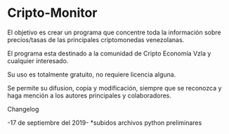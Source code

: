 # Cripto-Monitor

El objetivo es crear un programa que concentre toda la información sobre precios/tasas de las principales criptomonedas venezolanas.

El programa esta destinado a la comunidad de Cripto Economía Vzla y cualquier interesado.

Su uso es totalmente gratuito, no requiere licencia alguna.

Se permite su difusion, copia y modificación, siempre que se reconozca y haga mención a los autores principales y colaboradores.

Changelog

-17 de septiembre del 2019-
*subidos archivos python preliminares

